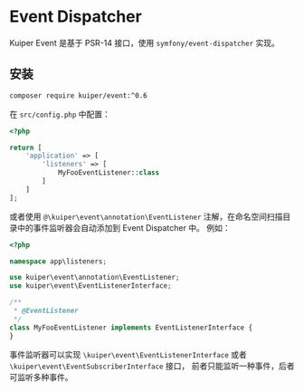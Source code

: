 # Event Dispatcher

Kuiper Event 是基于 PSR-14 接口，使用 `symfony/event-dispatcher` 实现。

## 安装

```bash
composer require kuiper/event:^0.6
```

在 `src/config.php` 中配置：

```php
<?php

return [
    'application' => [
        'listeners' => [
            MyFooEventListener::class
        ]
    ]
];
```

或者使用 `@\kuiper\event\annotation\EventListener` 注解，在命名空间扫描目录中的事件监听器会自动添加到 Event Dispatcher 中。
例如：

```php
<?php

namespace app\listeners;

use kuiper\event\annotation\EventListener;
use kuiper\event\EventListenerInterface;

/**
 * @EventListener
 */
class MyFooEventListener implements EventListenerInterface {
}
```

事件监听器可以实现 `\kuiper\event\EventListenerInterface` 或者 `\kuiper\event\EventSubscriberInterface` 接口，
前者只能监听一种事件，后者可监听多种事件。
